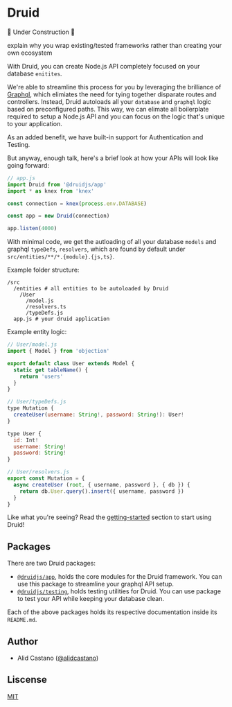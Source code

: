 # Druid

🚧 Under Construction 🚧


explain why you wrap existing/tested frameworks rather than creating your own ecosystem


With Druid, you can create Node.js API completely focused on your database `enitites`.

We're able to streamline this process for you by leveraging the brilliance of [Graphql](https://graphql.org/), which elimiates the need for tying together disparate routes and controllers. Instead, Druid autoloads all your `database` and `graphql` logic based on preconfigured paths. This way, we can elimate all boilerplate required to setup a Node.js API and you can focus on the logic that's unique to your application.

As an added benefit, we have built-in support for Authentication and Testing.

But anyway, enough talk, here's a brief look at how your APIs will look like going forward:

```js
// app.js
import Druid from '@druidjs/app'
import * as knex from 'knex'

const connection = knex(process.env.DATABASE)

const app = new Druid(connection)

app.listen(4000)
```

With minimal code, we get the autloading of all your database `models` and graphql `typeDefs`, `resolvers`, which are found by default under `src/entities/**/*.{module}.{js,ts}`.

Example folder structure:

```
/src
  /entities # all entities to be autoloaded by Druid 
    /User
      /model.js
      /resolvers.ts
      /typeDefs.js
  app.js # your druid application
```

Example entity logic: 

```js
// User/model.js
import { Model } from 'objection'

export default class User extends Model {
  static get tableName() {
    return 'users'
  }
}

// User/typeDefs.js
type Mutation {
  createUser(username: String!, password: String!): User!
}

type User {
  id: Int! 
  username: String! 
  password: String!
}

// User/resolvers.js
export const Mutation = {
  async createUser (root, { username, password }, { db }) {
    return db.User.query().insert({ username, password })
  }
}
```

Like what you're seeing? Read the [getting-started](https://github.com/alidcastano/druid.js/tree/master/packages/druid-app#getting-started) section to start using Druid!

## Packages

There are two Druid packages: 

- [`@druidjs/app`](https://github.com/alidcastano/druid.js/tree/master/packages/druid-app), holds the core modules for the Druid framework. You can use this package to streamline your graphql API setup.
- [`@druidjs/testing`](https://github.com/alidcastano/druid.js/tree/master/packages/druid-testing), holds
testing utilities for Druid. You can use package to test your API while keeping your database clean.

Each of the above packages holds its respective documentation inside its `README.md`.

## Author

- Alid Castano ([@alidcastano](https://twitter.com/alidcastano))

## Liscense

[MIT](/LICENSE.md)